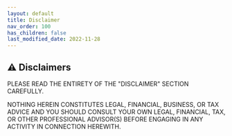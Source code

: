 ```yaml
---
layout: default
title: Disclaimer
nav_order: 100
has_children: false
last_modified_date: 2022-11-28
---
```


## ⚠️ Disclaimers

PLEASE READ THE ENTIRETY OF THE "DISCLAIMER" SECTION CAREFULLY.

NOTHING HEREIN CONSTITUTES LEGAL, FINANCIAL, BUSINESS, OR TAX ADVICE AND YOU SHOULD CONSULT YOUR OWN LEGAL, FINANCIAL, TAX, OR OTHER PROFESSIONAL ADVISOR(S) BEFORE ENGAGING IN ANY ACTIVITY IN CONNECTION HEREWITH.